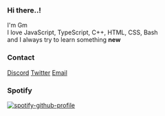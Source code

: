 
### Hi there..!

I'm Gm <br />
I love JavaScript, TypeScript, C++, HTML, CSS, Bash <br />
and I always try to learn something **new**

### Contact

[Discord](https://discord.com/users/830394727684898856) [Twitter](https://twitter.com/GmBodhi) [Email](mailto:bodhigm3@gmail.com)

### Spotify
[![spotify-github-profile](https://spotify-github-profile.vercel.app/api/view?uid=1p70tkmr9rtsc10slifx8uq7y&cover_image=false&theme=default)](https://spotify-github-profile.vercel.app/api/view?uid=1p70tkmr9rtsc10slifx8uq7y&redirect=true)
